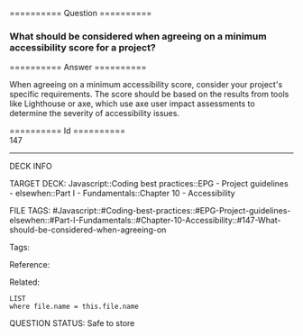 ========== Question ==========  

### What should be considered when agreeing on a minimum accessibility score for a project?  

========== Answer ==========  

When agreeing on a minimum accessibility score, consider your project's specific requirements. The score should be based on the results from tools like Lighthouse or axe, which use axe user impact assessments to determine the severity of accessibility issues.

========== Id ==========  
147

---

DECK INFO

TARGET DECK: Javascript::Coding best practices::EPG - Project guidelines - elsewhen::Part I - Fundamentals::Chapter 10 - Accessibility

FILE TAGS: #Javascript::#Coding-best-practices::#EPG-Project-guidelines-elsewhen::#Part-I-Fundamentals::#Chapter-10-Accessibility::#147-What-should-be-considered-when-agreeing-on

Tags:

Reference:

Related:

```dataview
LIST
where file.name = this.file.name
```

QUESTION STATUS: Safe to store

